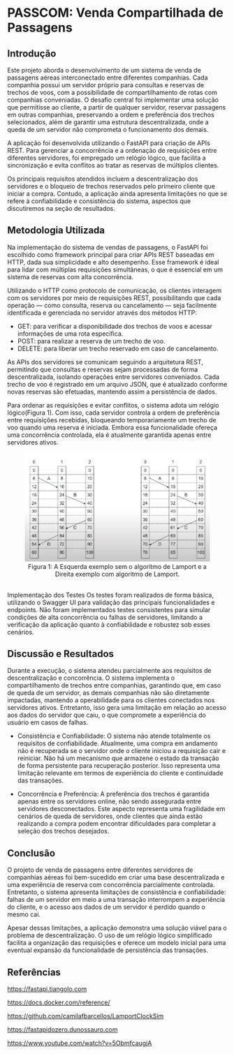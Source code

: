# PASSCOM: Venda Compartilhada de Passagens

## Introdução
Este projeto aborda o desenvolvimento de um sistema de venda de passagens aéreas interconectado entre diferentes companhias. Cada companhia possui um servidor próprio para consultas e reservas de trechos de voos, com a possibilidade de compartilhamento de rotas com companhias conveniadas. O desafio central foi implementar uma solução que permitisse ao cliente, a partir de qualquer servidor, reservar passagens em outras companhias, preservando a ordem e preferência dos trechos selecionados, além de garantir uma estrutura descentralizada, onde a queda de um servidor não comprometa o funcionamento dos demais.

A aplicação foi desenvolvida utilizando o FastAPI para criação de APIs REST. Para gerenciar a concorrência e a ordenação de requisições entre diferentes servidores, foi empregado um relógio lógico, que facilita a sincronização e evita conflitos ao tratar as reservas de múltiplos clientes.

Os principais requisitos atendidos incluem a descentralização dos servidores e o bloqueio de trechos reservados pelo primeiro cliente que iniciar a compra. Contudo, a aplicação ainda apresenta limitações no que se refere à confiabilidade e consistência do sistema, aspectos que discutiremos na seção de resultados.

## Metodologia Utilizada

Na implementação do sistema de vendas de passagens, o FastAPI foi escolhido como framework principal para criar APIs REST baseadas em HTTP, dada sua simplicidade e alto desempenho. Esse framework é ideal para lidar com múltiplas requisições simultâneas, o que é essencial em um sistema de reservas com alta concorrência.

Utilizando o HTTP como protocolo de comunicação, os clientes interagem com os servidores por meio de requisições REST, possibilitando que cada operação — como consulta, reserva ou cancelamento — seja facilmente identificada e gerenciada no servidor através dos métodos HTTP:

- GET: para verificar a disponibilidade dos trechos de voos e acessar informações de uma rota específica.
- POST: para realizar a reserva de um trecho de voo.
- DELETE: para liberar um trecho reservado em caso de cancelamento.

As APIs dos servidores se comunicam seguindo a arquitetura REST, permitindo que consultas e reservas sejam processadas de forma descentralizada, isolando operações entre servidores conveniados. Cada trecho de voo é registrado em um arquivo JSON, que é atualizado conforme novas reservas são efetuadas, mantendo assim a persistência de dados.

Para ordenar as requisições e evitar conflitos, o sistema adota um relógio lógico(Figura 1). Com isso, cada servidor controla a ordem de preferência entre requisições recebidas, bloqueando temporariamente um trecho de voo quando uma reserva é iniciada. Embora essa funcionalidade ofereça uma concorrência controlada, ela é atualmente garantida apenas entre servidores ativos.
<div align="center">
  <figure>
    <img src="imagem_2024-11-01_221735861.png">
    <br>
    <figcaption> Figura 1: A Esquerda exemplo sem o algoritmo de Lamport e a Direita exemplo com algoritmo de Lamport. </figcaption>
  </figure>
  </div>
  <br>
Implementação dos Testes
Os testes foram realizados de forma básica, utilizando o Swagger UI para validação das principais funcionalidades e endpoints. Não foram implementados testes consistentes para simular condições de alta concorrência ou falhas de servidores, limitando a verificação da aplicação quanto à confiabilidade e robustez sob esses cenários.

## Discussão e Resultados
Durante a execução, o sistema atendeu parcialmente aos requisitos de descentralização e concorrência. O sistema implementa o compartilhamento de trechos entre companhias, garantindo que, em caso de queda de um servidor, as demais companhias não são diretamente impactadas, mantendo a operabilidade para os clientes conectados nos servidores ativos. Entretanto, isso gera uma limitação em relação ao acesso aos dados do servidor que caiu, o que compromete a experiência do usuário em casos de falhas.

 - Consistência e Confiabilidade: O sistema não atende totalmente os requisitos de confiabilidade. Atualmente, uma compra em andamento não é recuperada se o servidor onde o cliente iniciou a requisição cair e reiniciar. Não há um mecanismo que armazene o estado da transação de forma persistente para recuperação posterior. Isso representa uma limitação relevante em termos de experiência do cliente e continuidade das transações.

 - Concorrência e Preferência: A preferência dos trechos é garantida apenas entre os servidores online, não sendo assegurada entre servidores desconectados. Este aspecto representa uma fragilidade em cenários de queda de servidores, onde clientes que ainda estão realizando a compra podem encontrar dificuldades para completar a seleção dos trechos desejados.

## Conclusão
O projeto de venda de passagens entre diferentes servidores de companhias aéreas foi bem-sucedido em criar uma base descentralizada e uma experiência de reserva com concorrência parcialmente controlada. Entretanto, o sistema apresenta limitações de consistência e confiabilidade: falhas de um servidor em meio a uma transação interrompem a experiência do cliente, e o acesso aos dados de um servidor é perdido quando o mesmo cai.

Apesar dessas limitações, a aplicação demonstra uma solução viável para o problema de descentralização. O uso de um relógio lógico simplificado facilita a organização das requisições e oferece um modelo inicial para uma eventual expansão da funcionalidade de persistência das transações. 

## Referências
https://fastapi.tiangolo.com

https://docs.docker.com/reference/

https://github.com/camilafbarcellos/LamportClockSim

https://fastapidozero.dunossauro.com

https://www.youtube.com/watch?v=5ObmfcaugjA
